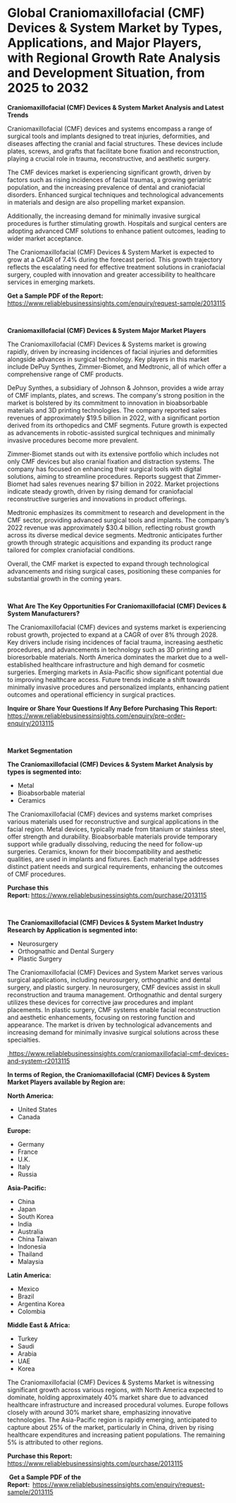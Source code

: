 <p><h1>Global Craniomaxillofacial (CMF) Devices & System Market by Types, Applications, and Major Players, with Regional Growth Rate Analysis and Development Situation, from 2025 to 2032</h1></p><p><strong>Craniomaxillofacial (CMF) Devices & System Market Analysis and Latest Trends</strong></p>
<p><p>Craniomaxillofacial (CMF) devices and systems encompass a range of surgical tools and implants designed to treat injuries, deformities, and diseases affecting the cranial and facial structures. These devices include plates, screws, and grafts that facilitate bone fixation and reconstruction, playing a crucial role in trauma, reconstructive, and aesthetic surgery. </p><p>The CMF devices market is experiencing significant growth, driven by factors such as rising incidences of facial traumas, a growing geriatric population, and the increasing prevalence of dental and craniofacial disorders. Enhanced surgical techniques and technological advancements in materials and design are also propelling market expansion. </p><p>Additionally, the increasing demand for minimally invasive surgical procedures is further stimulating growth. Hospitals and surgical centers are adopting advanced CMF solutions to enhance patient outcomes, leading to wider market acceptance. </p><p>The Craniomaxillofacial (CMF) Devices & System Market is expected to grow at a CAGR of 7.4% during the forecast period. This growth trajectory reflects the escalating need for effective treatment solutions in craniofacial surgery, coupled with innovation and greater accessibility to healthcare services in emerging markets.</p></p>
<p><strong>Get a Sample PDF of the Report:&nbsp;</strong> <a href="https://www.reliablebusinessinsights.com/enquiry/request-sample/2013115?utm_campaign=3194&utm_medium=2&utm_source=Github&utm_content=ia&utm_term=19042025&utm_id=craniomaxillofacial-cmf-devices-system">https://www.reliablebusinessinsights.com/enquiry/request-sample/2013115</a></p>
<p>&nbsp;</p>
<p><strong>Craniomaxillofacial (CMF) Devices & System Major Market Players</strong></p>
<p><p>The Craniomaxillofacial (CMF) Devices & Systems market is growing rapidly, driven by increasing incidences of facial injuries and deformities alongside advances in surgical technology. Key players in this market include DePuy Synthes, Zimmer-Biomet, and Medtronic, all of which offer a comprehensive range of CMF products.</p><p>DePuy Synthes, a subsidiary of Johnson & Johnson, provides a wide array of CMF implants, plates, and screws. The company's strong position in the market is bolstered by its commitment to innovation in bioabsorbable materials and 3D printing technologies. The company reported sales revenues of approximately $19.5 billion in 2022, with a significant portion derived from its orthopedics and CMF segments. Future growth is expected as advancements in robotic-assisted surgical techniques and minimally invasive procedures become more prevalent.</p><p>Zimmer-Biomet stands out with its extensive portfolio which includes not only CMF devices but also cranial fixation and distraction systems. The company has focused on enhancing their surgical tools with digital solutions, aiming to streamline procedures. Reports suggest that Zimmer-Biomet had sales revenues nearing $7 billion in 2022. Market projections indicate steady growth, driven by rising demand for craniofacial reconstructive surgeries and innovations in product offerings.</p><p>Medtronic emphasizes its commitment to research and development in the CMF sector, providing advanced surgical tools and implants. The company’s 2022 revenue was approximately $30.4 billion, reflecting robust growth across its diverse medical device segments. Medtronic anticipates further growth through strategic acquisitions and expanding its product range tailored for complex craniofacial conditions.</p><p>Overall, the CMF market is expected to expand through technological advancements and rising surgical cases, positioning these companies for substantial growth in the coming years.</p></p>
<p>&nbsp;</p>
<p><strong>What Are The Key Opportunities For Craniomaxillofacial (CMF) Devices & System Manufacturers?</strong></p>
<p><p>The Craniomaxillofacial (CMF) devices and systems market is experiencing robust growth, projected to expand at a CAGR of over 8% through 2028. Key drivers include rising incidences of facial trauma, increasing aesthetic procedures, and advancements in technology such as 3D printing and bioresorbable materials. North America dominates the market due to a well-established healthcare infrastructure and high demand for cosmetic surgeries. Emerging markets in Asia-Pacific show significant potential due to improving healthcare access. Future trends indicate a shift towards minimally invasive procedures and personalized implants, enhancing patient outcomes and operational efficiency in surgical practices.</p></p>
<p><strong>Inquire or Share Your Questions If Any Before Purchasing This Report:</strong> <a href="https://www.reliablebusinessinsights.com/enquiry/pre-order-enquiry/2013115?utm_campaign=3194&utm_medium=2&utm_source=Github&utm_content=ia&utm_term=19042025&utm_id=craniomaxillofacial-cmf-devices-system">https://www.reliablebusinessinsights.com/enquiry/pre-order-enquiry/2013115</a></p>
<p>&nbsp;</p>
<p><strong>Market Segmentation</strong></p>
<p><strong>The Craniomaxillofacial (CMF) Devices & System Market Analysis by types is segmented into:</strong></p>
<p><ul><li>Metal</li><li>Bioabsorbable material</li><li>Ceramics</li></ul></p>
<p><p>The Craniomaxillofacial (CMF) devices and systems market comprises various materials used for reconstructive and surgical applications in the facial region. Metal devices, typically made from titanium or stainless steel, offer strength and durability. Bioabsorbable materials provide temporary support while gradually dissolving, reducing the need for follow-up surgeries. Ceramics, known for their biocompatibility and aesthetic qualities, are used in implants and fixtures. Each material type addresses distinct patient needs and surgical requirements, enhancing the outcomes of CMF procedures.</p></p>
<p><strong>Purchase this Report:&nbsp;</strong><a href="https://www.reliablebusinessinsights.com/purchase/2013115?utm_campaign=3194&utm_medium=2&utm_source=Github&utm_content=ia&utm_term=19042025&utm_id=craniomaxillofacial-cmf-devices-system">https://www.reliablebusinessinsights.com/purchase/2013115</a></p>
<p>&nbsp;</p>
<p><strong>The Craniomaxillofacial (CMF) Devices & System Market Industry Research by Application is segmented into:</strong></p>
<p><ul><li>Neurosurgery</li><li>Orthognathic and Dental Surgery</li><li>Plastic Surgery</li></ul></p>
<p><p>The Craniomaxillofacial (CMF) Devices and System Market serves various surgical applications, including neurosurgery, orthognathic and dental surgery, and plastic surgery. In neurosurgery, CMF devices assist in skull reconstruction and trauma management. Orthognathic and dental surgery utilizes these devices for corrective jaw procedures and implant placements. In plastic surgery, CMF systems enable facial reconstruction and aesthetic enhancements, focusing on restoring function and appearance. The market is driven by technological advancements and increasing demand for minimally invasive surgical solutions across these specialties.</p></p>
<p><a href="https://www.reliablebusinessinsights.com/craniomaxillofacial-cmf-devices-and-system-r2013115?utm_campaign=3194&utm_medium=2&utm_source=Github&utm_content=ia&utm_term=19042025&utm_id=craniomaxillofacial-cmf-devices-system">&nbsp;https://www.reliablebusinessinsights.com/craniomaxillofacial-cmf-devices-and-system-r2013115</a></p>
<p><strong>In terms of Region, the Craniomaxillofacial (CMF) Devices & System Market Players available by Region are:</strong></p>
<p>
    <p> <strong> North America: </strong>
        <ul>
            <li>United States</li>
            <li>Canada</li>
        </ul>
        </p> 
    <p> <strong> Europe: </strong>
        <ul>
            <li>Germany</li>
            <li>France</li>
            <li>U.K.</li>
            <li>Italy</li>
            <li>Russia</li>
        </ul>
        </p> 
    <p> <strong> Asia-Pacific: </strong>
        <ul>
            <li>China</li>
            <li>Japan</li>
            <li>South Korea</li>
            <li>India</li>
            <li>Australia</li>
            <li>China Taiwan</li>
            <li>Indonesia</li>
            <li>Thailand</li>
            <li>Malaysia</li>
        </ul>
        </p> 
    <p> <strong> Latin America: </strong>
        <ul>
            <li>Mexico</li>
            <li>Brazil</li>
            <li>Argentina Korea</li>
            <li>Colombia</li>
        </ul>
        </p> 
    <p> <strong> Middle East & Africa: </strong>
        <ul>
            <li>Turkey</li>
            <li>Saudi</li>
            <li>Arabia</li>
            <li>UAE</li>
            <li>Korea</li>
        </ul>
    </p>
    </p>
<p><p>The Craniomaxillofacial (CMF) Devices & Systems Market is witnessing significant growth across various regions, with North America expected to dominate, holding approximately 40% market share due to advanced healthcare infrastructure and increased procedural volumes. Europe follows closely with around 30% market share, emphasizing innovative technologies. The Asia-Pacific region is rapidly emerging, anticipated to capture about 25% of the market, particularly in China, driven by rising healthcare expenditures and increasing patient populations. The remaining 5% is attributed to other regions.</p></p>
<p><strong>Purchase this Report: </strong><a href="https://www.reliablebusinessinsights.com/purchase/2013115?utm_campaign=3194&utm_medium=2&utm_source=Github&utm_content=ia&utm_term=19042025&utm_id=craniomaxillofacial-cmf-devices-system">https://www.reliablebusinessinsights.com/purchase/2013115</a></p>
<p>&nbsp;<strong>Get a Sample PDF of the Report:&nbsp;&nbsp;</strong><a href="https://www.reliablebusinessinsights.com/enquiry/request-sample/2013115?utm_campaign=3194&utm_medium=2&utm_source=Github&utm_content=ia&utm_term=19042025&utm_id=craniomaxillofacial-cmf-devices-system">https://www.reliablebusinessinsights.com/enquiry/request-sample/2013115</a></p>
<p><strong></strong></p>
<p><p></p><p></p><p></p></p>